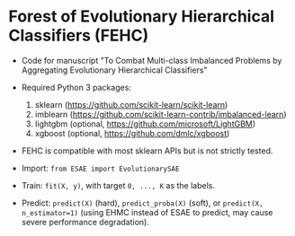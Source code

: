 # Forest of Evolutionary Hierarchical Classifiers (FEHC)

* Code for manuscript "To Combat Multi-class Imbalanced Problems by Aggregating Evolutionary Hierarchical Classifiers"

* Required Python 3 packages: 
    1. sklearn (https://github.com/scikit-learn/scikit-learn)
    2. imblearn (https://github.com/scikit-learn-contrib/imbalanced-learn)
    3. lightgbm (optional, https://github.com/microsoft/LightGBM)
    4. xgboost (optional, https://github.com/dmlc/xgboost)

* FEHC is compatible with most sklearn APIs but is not strictly tested.

* Import: `from ESAE import EvolutionarySAE`

* Train: `fit(X, y)`, with target `0, ..., K` as the labels.

* Predict: `predict(X)` (hard), `predict_proba(X)` (soft), or `predict(X, n_estimator=1)` (using EHMC instead of ESAE to predict, may cause severe performance degradation).
